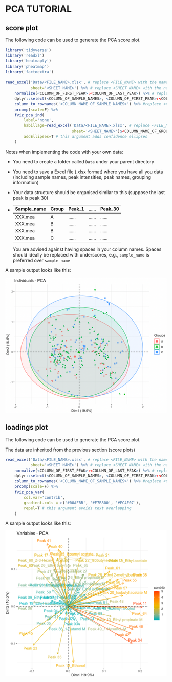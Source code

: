 # PCA TUTORIAL

## score plot

The following code can be used to generate the PCA score plot. 

```R
library('tidyverse')
library('readxl')
library('heatmaply')
library('pheatmap')
library('factoextra')

read_excel('Data/<FILE_NAME>.xlsx', # replace <FILE_NAME> with the name of your results spreadsheet (do not remove the enclosing single quotation marks)
           sheet='<SHEET_NAME>') %>% # replace <SHEET_NAME> with the name of sheet where you have your data (do not remove the enclosing single quotation marks)
    normalize(<COLUMN_OF_FIRST_PEAK>:<COLUMN_OF_LAST_PEAK>) %>% # replace <COLUMN_OF_FIRST_PEAK> with the column number of the first peak, replace <COLUMN_OF_LAST_PEAK> with the column number of the last peak
    dplyr::select(<COLUMN_OF_SAMPLE_NAMES>, <COLUMN_OF_FIRST_PEAK>:<COLUMN_OF_LAST_PEAK>) %>% #replace <COLUMN_OF_SAMPLE_NAMES> with the column number of the column where you stored your sample names, replace <COLUMN_OF_FIRST_PEAK> with the column number of the first peak, replace <COLUMN_OF_LAST_PEAK> with the column number of the last peak
    column_to_rownames('<COLUMN_NAME_OF_SAMPLE_NAMES>') %>% #replace <COLUMN_OF_SAMPLE_NAMES> with the column number of the column where you store your sample names (do not remove the enclosing single quotation marks)
    prcomp(scale=F) %>% 
    fviz_pca_ind(
        label='none',
        habillage=read_excel('Data/<FILE_NAME>.xlsx', # replace <FILE_NAME> with the name of your results spreadsheet, do not remove the enclosing single quotation marks
                             sheet='<SHEET_NAME>')$<COLUMN_NAME_OF_GROUP_NAMES>, # replace <SHEET_NAME> with the name of sheet where you have your data (do not remove the enclosing single quotation marks), replace <COLUMN_NAME_OF_GROUP_NAMES> with the name of the column where you store your grouping information
        addEllipses=T # this argument adds confidence ellipses
    )
```

Notes when implementing the code with your own data:

- You need to create a folder called `Data` under your parent directory

- You need to save a Excel file (.xlsx format) where you have all you data (including sample names, peak intensities, peak names, grouping information)

- Your data structure should be organised similar to this (suppose the last peak is peak 30)

- | Sample_name | Group | Peak_1 | ...... | Peak_30 |
  | ----------- | ----- | ------ | ------ | ------- |
  | XXX.mea     | A     | ...... | ...... | ......  |
  | XXX.mea     | B     | ...... | ...... | ......  |
  | XXX.mea     | B     | ...... | ...... | ......  |
  | XXX.mea     | C     | ...... | ...... | ......  |

  You are advised against having spaces in your column names. Spaces should ideally be replaced with underscores, e.g., `sample_name` is preferred over `sample name`


A sample output looks like this:

![PCA](Images/sample_pca.png)

## loadings plot

The following code can be used to generate the PCA score plot.

The data are inherited from the previous section (score plots)

```R
read_excel('Data/<FILE_NAME>.xlsx', # replace <FILE_NAME> with the name of your results spreadsheet (do not remove the enclosing single quotation marks)
           sheet='<SHEET_NAME>') %>% # replace <SHEET_NAME> with the name of sheet where you have your data (do not remove the enclosing single quotation marks)
    normalize(<COLUMN_OF_FIRST_PEAK>:<COLUMN_OF_LAST_PEAK>) %>% # replace <COLUMN_OF_FIRST_PEAK> with the column number of the first peak, replace <COLUMN_OF_LAST_PEAK> with the column number of the last peak
    dplyr::select(<COLUMN_OF_SAMPLE_NAMES>, <COLUMN_OF_FIRST_PEAK>:<COLUMN_OF_LAST_PEAK>) %>% #replace <COLUMN_OF_SAMPLE_NAMES> with the column number of the column where you stored your sample names, replace <COLUMN_OF_FIRST_PEAK> with the column number of the first peak, replace <COLUMN_OF_LAST_PEAK> with the column number of the last peak
    column_to_rownames('<COLUMN_NAME_OF_SAMPLE_NAMES>') %>% #replace <COLUMN_OF_SAMPLE_NAMES> with the column number of the column where you store your sample names (do not remove the enclosing single quotation marks)
    prcomp(scale=F) %>% 
    fviz_pca_var(
        col.var='contrib',
        gradient.cols = c('#00AFBB', '#E7B800', '#FC4E07'),
        repel=T # this argument avoids text overlapping
    )
```

A sample output looks like this:

![loadings plot](Images/loadings_plot.png)

